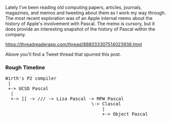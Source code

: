Lately I've been reading old computing papers, articles, journals, magazines, and memos and tweeting about them as I work my way through.  The most recent exploration was of an Apple internal memo about the history of Apple's involvement with Pascal.  The memo is cursory, but it does provide an interesting snapshot of the history of Pascal within the company.

<https://threadreaderapp.com/thread/888033307514023936.html>

Above you'll find a Tweet thread that spurred this post.

### Rough Timeline

<pre>
Wirth's P2 compiler 
 | 
 +-> UCSD Pascal 
  |
  +-> ][ -> /// -> Lisa Pascal -> MPW Pascal
                                \-> Clascal 
                                    |
                                    +-> Object Pascal
</pre>